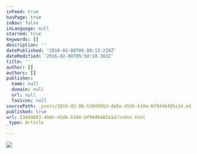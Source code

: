 ```yaml
---
inFeed: true
hasPage: true
inNav: false
inLanguage: null
starred: true
keywords: []
description: ''
datePublished: '2016-02-08T06:00:13.218Z'
dateModified: '2016-02-08T05:58:10.383Z'
title: ''
author: []
authors: []
publisher:
  name: null
  domain: null
  url: null
  favicon: null
sourcePath: _posts/2016-02-08-53849863-4b8e-45db-b10e-bf94d6405a1d.md
published: true
url: 53849863-4b8e-45db-b10e-bf94d6405a1d/index.html
_type: Article

---
```

![](https://the-grid-user-content.s3-us-west-2.amazonaws.com/c4e935ea-3982-4e71-bd98-3221a6aa048c.jpg)